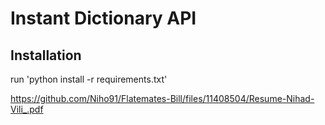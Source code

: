 # Instant Dictionary API

## Installation

run 'python install -r requirements.txt'

https://github.com/Niho91/Flatemates-Bill/files/11408504/Resume-Nihad-Vili_.pdf
